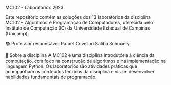 MC102 - Laboratórios 2023

Este repositório contém as soluções dos 13 laboratórios da disciplina MC102 – Algoritmos e Programação de Computadores, oferecida pelo Instituto de Computação (IC) da Universidade Estadual de Campinas (Unicamp).

📚 Professor responsável: Rafael Crivellari Saliba Schouery

📌 Sobre a disciplina
A MC102 é uma disciplina introdutória à ciência da computação, com foco na construção de algoritmos e na implementação na linguagem Python. Os laboratórios são atividades práticas que acompanham os conteúdos teóricos da disciplina e visam desenvolver habilidades fundamentais de programação.